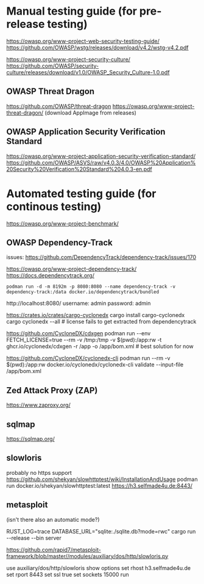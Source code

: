 # Manual testing guide (for pre-release testing)

https://owasp.org/www-project-web-security-testing-guide/
https://github.com/OWASP/wstg/releases/download/v4.2/wstg-v4.2.pdf

https://owasp.org/www-project-security-culture/
https://github.com/OWASP/security-culture/releases/download/v1.0/OWASP_Security_Culture-1.0.pdf

## OWASP Threat Dragon

https://github.com/OWASP/threat-dragon
https://owasp.org/www-project-threat-dragon/
(download AppImage from releases)

## OWASP Application Security Verification Standard

https://owasp.org/www-project-application-security-verification-standard/
https://github.com/OWASP/ASVS/raw/v4.0.3/4.0/OWASP%20Application%20Security%20Verification%20Standard%204.0.3-en.pdf

# Automated testing guide (for continous testing)

https://owasp.org/www-project-benchmark/

## OWASP Dependency-Track

issues:
https://github.com/DependencyTrack/dependency-track/issues/170

https://owasp.org/www-project-dependency-track/
https://docs.dependencytrack.org/

```
podman run -d -m 8192m -p 8080:8080 --name dependency-track -v dependency-track:/data docker.io/dependencytrack/bundled
```
http://localhost:8080/
username: admin
password: admin

https://crates.io/crates/cargo-cyclonedx
cargo install cargo-cyclonedx
cargo cyclonedx --all # license fails to get extracted from dependencytrack

https://github.com/CycloneDX/cdxgen
podman run --env FETCH_LICENSE=true --rm -v /tmp:/tmp -v $(pwd):/app:rw -t ghcr.io/cyclonedx/cdxgen -r /app -o /app/bom.xml # best solution for now

https://github.com/CycloneDX/cyclonedx-cli
podman run --rm -v $(pwd):/app:rw docker.io/cyclonedx/cyclonedx-cli validate --input-file /app/bom.xml

## Zed Attack Proxy (ZAP)

https://www.zaproxy.org/

## sqlmap

https://sqlmap.org/

## slowloris

probably no https support
https://github.com/shekyan/slowhttptest/wiki/InstallationAndUsage
podman run docker.io/shekyan/slowhttptest:latest https://h3.selfmade4u.de:8443/

## metasploit

(isn't there also an automatic mode?)

RUST_LOG=trace DATABASE_URL="sqlite:./sqlite.db?mode=rwc" cargo run --release --bin server

https://github.com/rapid7/metasploit-framework/blob/master//modules/auxiliary/dos/http/slowloris.py

use auxiliary/dos/http/slowloris
show options
set rhost h3.selfmade4u.de
set rport 8443
set ssl true
set sockets 15000
run